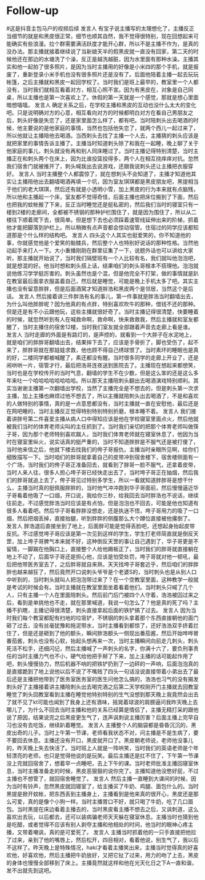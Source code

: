 # Follow-up
#这是抖音主包马户的视频后续
发言人
有宝子说主播写的太理想化了，主播反正当细节的就是和黑皮很正常，细节也顺其自然，我不觉得很特别，现在回想起来可能确实有些浪漫。拉个群需要满活跃度才能开心群，所以不是主播不作为，是真的没办法。那主播就接着继续说了当新娘天半的假黑皮就一直没有回家，第二天的时候他还在那边的水塘洗了个澡，反正是越洗越脏，因为水里面有那种水澡。主播其实和他一起拍了很多照片，是因为当时主播用的好像是小米四的那个手机，就是报废了，重新登录小米手机也没有很多照片还是没有了。后面他陪着主播一起去玩玩帐篷，之后主播就和黑皮一起回学校了。当时我们是班上最早的，教室里一个人都没有，当时我们就相互看着对方，相互心照不宣。因为有黑皮在，对象是自己同桌，所以主播也是第一次喜欢上了。休假的第一天就是一个感觉，那就是想心里面暗想嘻嘻。
发言人
确定关系之后，在学校主播和黑皮的互动也没什么太大的变化吧。只是说明确对方的心意，相互看向对方的时候都明白对方在看自己男朋友之后，刺头好像是失恋了，还是家里面怎么样了，都有吧。当时陪刺头出去喝酒的时候，他主要说的是他家庭的事情，当然也包括他失恋了，就两个西儿一起过来了，所以他就让主播陪他去喝酒。当西刺头去找了主播一个人去，主播猜的刺头应该是就把家里的事情告诉主播了。主播当时知道刺头除了和我在一起睡，晚上聊了关于他家庭的事儿，刺头就没有再和别人同床睡过了。当时主播记得特别清楚，当时主播正在和刺头两个在床上，因为比谁投篮投得多，两个人在相互挠痒痒对抗。忽然我们宿舍门就被推开了，刺头喊我出去说游戏，还跟我说刺头还让主播把衣服穿好。
发言人
当时主播整个人都震惊了，就在想刺头不会知道了，主播才知道他其实让主播陪他出去翻墙喝酒再填一个坑，因为室友琪琪都是黑皮朋友吧，黑提相当于他们的老大琪琪，然后还有就是小透明小雪，加上黑皮的行为本来就有点脑残，所以他和主播起一个床，室友都不觉得奇怪，后面主播也把床位搬到了下面，然后也把我的蚊帐搬了下来，反正当时睡觉还是挺私密的，然后我们当时的寝室只有一楼到2楼的走廊间，全都被不锈钢的那种护栏围住了，就是因为围住了，所以从二楼往下顺着爬下去，很简单。但是想下去也必须踩着速管线延伸出来的阶梯，抓着他才能把脚落到护栏上。所以稍微有点声音都会惊动宿管。住宿过的同学应该都知道那是个什么样的结构吧。
发言人
四头这个人其实也挺爱笑的，你不知道他的事，你就感觉他是个爱笑的骷髅兵，然后整个人也特别好说话的那种性格。当然他动起手来打人一下。大小重播刚刚在群里征集了一下，说题外话也可以讲给大家听。那主播就开始说了，当时我们隔壁班有一个人比较有名，我们就叫他泡泡吧，就是想混的好。他当时想和刺头搭上话，结果咱们的刺头哥根本不搭理他。泡泡就说他练习学学挺厉害的。刺头虽然也是个混，但是他完全不打架，做的事情就是趴在教室最后面拿衣服盖着自己，然后就是睡觉，可能是晚上手机太多了吧。其实主播也没有留意胖胖，但是后面酒窝才知道胖浩和黑皮两个是邻居，当然这个是后话。
发言人
然后接着讲三件胖浩有名的事儿，第一件事就是胖浩当时翻墙出去，为什么叫他胖胖呢？因为他真的有点胖，特别喜欢吹牛的那种，借钱不还的那种。但是还是有不小云跟他玩，这些主播就很好奇了。当时主播记得很清楚，快要睡着的时候，就忽然听到有人在喊救命啊，救命啊，快来救救我，然后主播就和室友都醒了，当时主播住的宿舍12楼，当时我们室友就全部跟着声音去走廊上看是谁。
发言人
当时走廊的外面是有路灯的，是声控的，就看到一个大胖子在水泥地上，就是咱们的胖胖哥翻墙出去，结果摔下去了，应该是手骨折了，脚也受伤了，起不来了，胖胖哥就在那娃娃求救，他也顾不得自己绣球恨了。当时素环的睡眠也是真的好，二楼同学都被喊醒了，素还都没有醒。当时很多同学的走廊上开业了，还是闹哄哄一片，宿管才行，最后把浩哥连夜送到医院去了。主播现在想起来都想笑，当时也是在学校传开的当时气息，翻墙的学生不在少数，但是这么笨的还是这么多年来吐一个哈哈哈哈哈哈哈哈。所以那天主播陪刺头翻出去喝酒演戏特别顺利。其实当谢谢主播第一次翻墙出学校，当然了主播完全是不想去的，但是刺头第一次求主播，加上主播也麻烦过他不想去了，所以主播就陪刺头出去喝酒了，不是和喜欢的人做特别的事情，真的是一点意思都没有，当时主播就一直在安慰他，最后还是在网吧睡的，当时主播反正觉得特别特别特别折磨，根本睡不着。
发言人
我们接着讲胖号第二件喜爱主播从病人口中得知应该是他在学校寝室里面点火，然后他就被我们当时的体育老师尖叫的主任抓到了。当时我们亲切的把那个体育老师叫做筷子哥，因为那个老师特别喜欢踹人，当时我们体育老师就在寝室休息了，他因为当时在寝室里纵火，说实话真的挺严重的，当时不知道胖胖是不服气还是被打傻了，当时他来信之后，他就下楼去找我们的侉子哥报仇，主播当时亲眼所见啊，给你们细致描写一下。当时咱们的胖哥就拿着自己的皮带冲到宿舍楼下，宿舍楼侧面有一个广场，当时我们的侉子哥正准备回去，就看到了胖哥一脸不服气，还拿着皮带，当时人来人往，很多人担心垮子哥已经快走出去了，当时垮子哥正在抽烟，然后我们的胖哥就追上去了，侉子哥见过特别多学生，所以一看就知道胖胖哥是想干什么，主播当时真的挺佩服胖胖的，当时他气冲冲跑到华子哥面前，然后慢慢逼近华子哥看着他吸了一口烟，开口说，我给你三秒，给我回去当时胖浩也不说话，继续往前走。不过感觉胖浩当时应该是有点怕，但是泡泡也不回去，可能是他也知道有很多人看着吧。然后华子哥看胖胖没想走，还是执迷不悟，垮子哥用力的吸了一口烟，然后把烟丢掉，直接抬腿，听到胖胖的侧腹那么大个蹲位直接被他撂倒了。
发言人
胖浩退后直接坐到了地上，后面胖可能是觉得丢脸吧，还想起身抬起皮带反抗。不过感觉垮子哥应该是第一次见到这样的学生，学生打老师简直就是倒反天罡，加上垮子哥脾气本来就不好，这种倒反天罡的事让自己遇到了，华子哥更是不留情，一脚踹在他胸口上，直接整个人给他踢板正了，当时我们的胖哥就直接躺在地上不动了，后面华子哥还是担心他，应该是怕受处罚，垮子哥就对他一顿吼，最后把他带医务室去了，之后胖哥就自来熟，天天找垮子哥套近乎，然后咱们的胖胖胖也越来越狂了，然后竟然开口说刺头爷爷是个老婆S的，当时刺头也是从别人口中听到的，当时刺头就叫人把泡泡带过来了？在一个空教室里面，这种教学一般就是考试的时候会有。当时主播就在教室里面坐着看着他们。当时刺头只喊了几个人，只有主播一个人在里面陪刺头。然后前门后门被四个人守着，浩浩被囚过来之后，看到是单挑他也不走，就在那里喊道，我说一句怎么了？他是真的死了吗？主播不扒瞎，主播记得很清楚，刺头直接拿起后面的铁铲搞了过去。
发言人
因为当时我们每个教室都配有扫地的垃圾铲，不锈钢的刺头拿着那个东西直接朝他的面门砸了过去，没有丝毫犹豫和拖泥带水，当时主播看到都惊了，还好浩浩双手挤着拦住了，但是还是砸到了他的额头，瞬间胖浩额头一侧现出番茄酱，然后开始哗哗冒番茄酱，刺头也没有心软，抬起头想再来一次，当时主播瞬间向前走几刺头，刺头死活不松手，还细闪记，然后主播喊了一声刺头的名字，你满十六了，要负刑事责任的当时主播力气也不小，硬气给他把手掰了下来，加上主播的话可能起作用了吧，刺头慢慢协力，然后机器不响的把铁铲扔到了一边砰的一声响，后面泡泡真的是直接跪到了地上说他以后不说了不嘴贱了四头一句话没说直接带着小弟出去了最后还是主播把他带到了医务室医务室的医生问他怎么搞的，浩浩也习气的没有揭发刺头好了主播接着讲主播陪刺头出去喝完酒之后第二天学校刚开门主播就去回教室睡觉了刺头回教室看到主播在睡觉他特别特别的生气没想到那天晚上我竟然会出去了就不见了kt可能也闻到了我身上还有酒味，摇晃着球波的肩膀逼问我昨天晚上去哪儿了，为什么不回去当时主播和他的关系已经算是情侣了，主播无精打采的跟他说了原因，结果说完之后黑皮更生气了，连声讽刺说主播厉害？后面主播上完早自习也没有去吃饭，继续趴着睡觉。
发言人
主播整个人的脑袋都是昏昏沉沉的，黑皮出奇的儿子。当时上午第一节课，老师看我状态不对，问主播是不是生病了，要不要回去休息。主播还没有开口，黑皮就开口了。黑皮朝老师说，老师他没事儿的，昨天晚上失去快活了。当时班上人就是一阵哄笑，当时我们的英语老师是个年轻漂亮的老师，也只是觉得他说的是玩笑。最后主播还是扛不住了，下午第一节课没上完就回宿舍了，想着早一点睡吧，去上下午的课。当时老师批准主播回寝室休息，当时主播准备走的时候，黑皮恶狠狠的说你完了。主播知道他没憋好屁，不过主播也不想管了，就回宿舍睡觉了。
发言人
然后主播一直睡到大课间的时候，因为当时有铃声，忽然黑皮就回寝室了，给主播买了牛奶、鸡腿、面包什么的。当时黑提是掀开蚊帐，把东西丢到主播身上，主播看到是他来真的很开心，黑皮还是那么可爱，真的是像个小狗一样。当时主播胃口不好，就只喝了牛奶，吃了几口面包。当时黑提在床边看着主播去的，当时黑皮看主播不想去之后，又讽刺道，这么喜欢出去玩，以后都去，还可以装病骗老师天天躲在寝室休息。主播当时也猜到他是吃醋，或者觉得不应该有别人剥夺主播和他相处的时间，他当时的眼神心疼主播，又带着嘲讽，真的是可爱死了。
发言人
主播当时抓着他的一只手直接把他拉了过来，亲到了他的嘴唇上，然后松开，四目相对，看着他说，别生气了，我以后不这样了。昨天晚上是特殊情况，haki才看着主播笑出来，主播当时觉得真的好喜欢他，好喜欢他，然后主播把牛奶放好，又把它扯了过来，用力的吻了上去，黑皮的身体也慢慢全部移到了床上。主播竟然就这样和他在光天化日之下A一直和谐，发不出就先到这吧。
